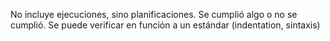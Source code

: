 No incluye ejecuciones, sino planificaciones. Se cumplió algo o no se cumplió.
Se puede verificar en función a un estándar (indentation, sintaxis)